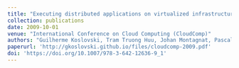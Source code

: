 ```yaml
---
title: "Executing distributed applications on virtualized infrastructures specfied with the VXDL language and managed by the HIPerNet framework"
collection: publications
date: 2009-10-01
venue: "International Conference on Cloud Computing (CloudComp)"
authors: "Guilherme Koslovski, Tram Truong Huu, Johan Montagnat, Pascale Vicat-Blanc Primet"
paperurl: 'http://gkoslovski.github.io/files/cloudcomp-2009.pdf'
doi: 'https://doi.org/10.1007/978-3-642-12636-9_1'
---
```

